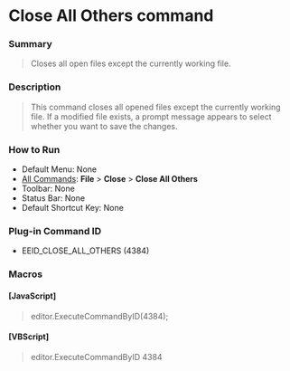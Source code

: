# Close All Others command

### Summary

> Closes all open files except the currently working file.

### Description

> This command closes all opened files except the currently working file. If a modified file exists, a prompt message appears to select whether you want to save the changes.

### How to Run

- Default Menu: None
- [All Commands](../tools/all_commands): **File** \> **Close**
\> **Close All Others**
- Toolbar: None
- Status Bar: None
- Default Shortcut Key: None

### Plug-in Command ID

- EEID\_CLOSE\_ALL\_OTHERS (4384)

### Macros

#### \[JavaScript\]

> editor.ExecuteCommandByID(4384);

#### \[VBScript\]

> editor.ExecuteCommandByID 4384
